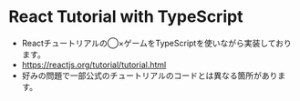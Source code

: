 # React Tutorial with TypeScript
- Reactチュートリアルの◯×ゲームをTypeScriptを使いながら実装しております。
- https://reactjs.org/tutorial/tutorial.html
- 好みの問題で一部公式のチュートリアルのコードとは異なる箇所があります。
